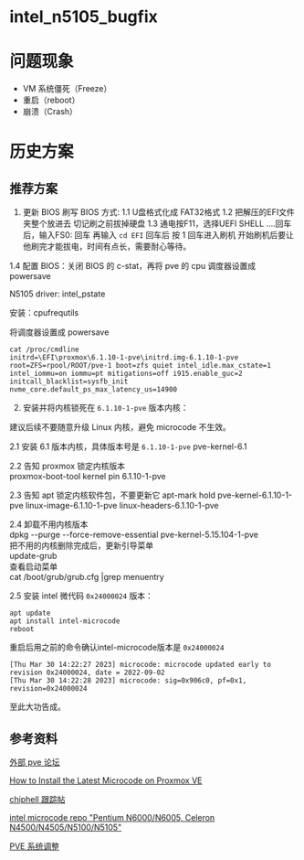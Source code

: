 # intel_n5105_bugfix

# 问题现象

* VM 系统僵死（Freeze）
* 重启（reboot）
* 崩溃（Crash）

# 历史方案

## 推荐方案

1. 更新 BIOS
刷写 BIOS 方式:
1.1 U盘格式化成 FAT32格式
1.2 把解压的EFI文件夹整个放进去
    切记刷之前拔掉硬盘
1.3 通电按F11，选择UEFI SHELL ....回车后，输入FS0: 回车   再输入 ``cd EFI`` 回车后 按 1 回车进入刷机
开始刷机后要让他刷完才能拔电，时间有点长，需要耐心等待。

1.4 配置 BIOS：关闭 BIOS 的 c-stat，再将 pve 的 cpu 调度器设置成 powersave
  
   N5105 driver: intel_pstate

   安装：cpufrequtils
   
   将调度器设置成 powersave

```shell
cat /proc/cmdline
initrd=\EFI\proxmox\6.1.10-1-pve\initrd.img-6.1.10-1-pve root=ZFS=rpool/ROOT/pve-1 boot=zfs quiet intel_idle.max_cstate=1 intel_iommu=on iommu=pt mitigations=off i915.enable_guc=2 initcall_blacklist=sysfb_init nvme_core.default_ps_max_latency_us=14900
```
2. 安装并将内核锁死在 ``6.1.10-1-pve`` 版本内核：

建议后续不要随意升级 Linux 内核，避免 microcode 不生效。

2.1 安装 6.1 版本内核，具体版本号是 ``6.1.10-1-pve``
pve-kernel-6.1
  
2.2 告知 proxmox 锁定内核版本   
proxmox-boot-tool kernel pin 6.1.10-1-pve

2.3 告知 apt 锁定内核软件包，不要更新它
apt-mark hold pve-kernel-6.1.10-1-pve linux-image-6.1.10-1-pve linux-headers-6.1.10-1-pve
  
2.4 卸载不用内核版本  
dpkg --purge --force-remove-essential pve-kernel-5.15.104-1-pve  
把不用的内核删除完成后，更新引导菜单  
update-grub  
查看启动菜单  
cat /boot/grub/grub.cfg |grep menuentry  

2.5 安装 intel 微代码 ``0x24000024`` 版本：

```shell
apt update
apt install intel-microcode
reboot
```

重启后用之前的命令确认intel-microcode版本是 ``0x24000024``

```shell
[Thu Mar 30 14:22:27 2023] microcode: microcode updated early to revision 0x24000024, date = 2022-09-02
[Thu Mar 30 14:22:28 2023] microcode: sig=0x906c0, pf=0x1, revision=0x24000024
```
至此大功告成。


## 参考资料

[外部 pve 论坛](https://forum.proxmox.com/threads/vm-freezes-irregularly.111494/page-31)

[How to Install the Latest Microcode on Proxmox VE](https://cyrusyip.org/en/post/2023/01/31/install-microcode-on-proxmox/)

[chiphell 跟踪帖](https://www.chiphell.com/forum.php?mod=viewthread&tid=2446440&extra=&ordertype=1&page=1&mobile=no)

[intel microcode repo "Pentium N6000/N6005, Celeron N4500/N4505/N5100/N5105"](https://github.com/intel/Intel-Linux-Processor-Microcode-Data-Files/releases)

[PVE 系统调整](https://gitee.com/callmer/pve_toss_notes/blob/master/03.PVE%E7%B3%BB%E7%BB%9F%E8%B0%83%E6%95%B4.md)

